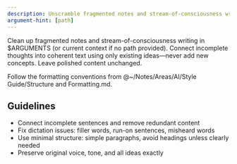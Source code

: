 ```yaml
---
description: Unscramble fragmented notes and stream-of-consciousness writing into clear, organized text
argument-hint: [path]
---
```


Clean up fragmented notes and stream-of-consciousness writing in $ARGUMENTS (or current context if no path provided). Connect incomplete thoughts into coherent text using only existing ideas—never add new concepts. Leave polished content unchanged.

Follow the formatting conventions from @~/Notes/Areas/AI/Style Guide/Structure and Formatting.md.

## Guidelines

- Connect incomplete sentences and remove redundant content
- Fix dictation issues: filler words, run-on sentences, misheard words
- Use minimal structure: simple paragraphs, avoid headings unless clearly needed
- Preserve original voice, tone, and all ideas exactly

